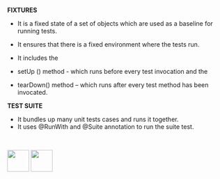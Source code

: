 
<b>FIXTURES</b>

- It is a fixed state of a set of objects which are used as a baseline for running tests.

- It ensures that there is a fixed environment where the tests run.

- It includes the 
 - setUp () method - which runs before every test invocation and the 
 - tearDown() method – which runs after every test method has been invocated.

<b>TEST SUITE</b>

- It bundles up many unit tests cases and runs it together.
- It uses @RunWith and @Suite annotation to run the suite test.

<br>

[<img src="https://cloud.githubusercontent.com/assets/14101008/10718970/e8253ecc-7b43-11e5-8fcb-af3acab64686.png" width="50" height="50"></img>](https://github.com/hariniiyer/CSCI-5828_Presentation2_Testing-Frameworks/blob/master/hybrid4.md)
[<img src="https://cloud.githubusercontent.com/assets/14101008/10718969/e5b6db32-7b43-11e5-886a-b848ca79f105.png" width="50" height="50"></img>](https://github.com/hariniiyer/CSCI-5828_Presentation2_Testing-Frameworks/blob/master/hybrid6.md)

